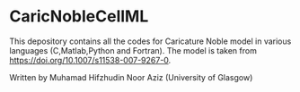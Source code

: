 # CaricNobleCellML

This depository contains all the codes for Caricature Noble model in various languages (C,Matlab,Python and Fortran).
The model is taken from https://doi.org/10.1007/s11538-007-9267-0.


Written by Muhamad Hifzhudin Noor Aziz (University of Glasgow)
